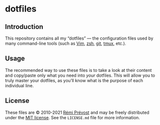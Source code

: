 # dotfiles

## Introduction

This repository contains all my “dotfiles” — the configuration files used by
many command-line tools (such as [Vim](https://www.vim.org),
[zsh](http://www.zsh.org), [git](https://git-scm.com),
[tmux](https://tmux.github.io/), etc.).

## Usage

The recommended way to use these files is to take a look at their content and
copy/paste only what you need into _your_ dotfiles. This will allow you to
truly master your dotfiles, as you’ll know what is the purpose of each
individual line.

## License

These files are © 2010-2021 [Rémi Prévost](https://exomel.com) and may be freely
distributed under the [MIT license](https://github.com/remiprev/dotfiles/blob/master/LICENSE.md).
See the `LICENSE.md` file for more information.
